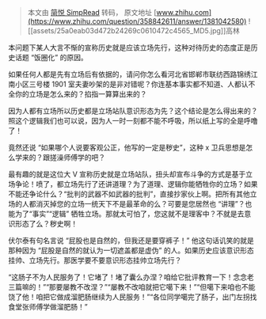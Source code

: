 > 本文由 [简悦 SimpRead](http://ksria.com/simpread/) 转码， 原文地址 [www.zhihu.com](https://www.zhihu.com/question/358842611/answer/1381042580) ![[assets/25a0eab03d472b24269c0610472c4565_MD5.jpg]]高林​

本问题下某人大言不惭的宣称历史就是应该立场先行，这种对待历史的态度正是历史话题 “饭圈化” 的原因。

如果任何人都是先有立场后有依据的，请问你怎么看河北省邯郸市联纺西路锦绣江南小区三号楼 1901 室夫妻吵架的是非对错呢？你连基本事实都不知道、人都认不全你的立场是怎么来的？掐指一算算出来的？

因为人都有立场所以历史都是立场站队意识形态为先？这个结论是怎么得出来的？照这个逻辑我们也可以说，因为人一时一刻都不能不呼吸，所以纸上写的全是呼噜了！

竟然还说 “如果哪个人说要客观公正，他写的一定是秽史”，这种 x 卫兵思想是怎么学来的？跟搓澡师傅学的吧？

最有趣的就是这位大 V 宣称历史就是立场站队，扭头却宣布斗争的方式是基于立场争论！喷了，都立场先行了还讲道理？为了道理、逻辑你能牺牲你的立场？如果不能还争论什么？“批判的武器不如武器的批判”，直接抄家伙上啊。把所有其他立场的人都消灭掉您的立场一统天下不是最革命的么？可要是您居然也 “讲理”？也能为了“事实”“逻辑” 牺牲立场。那就太可怕了，您这就不是理客中？不就是去意识形态了么？秽史啊！

伏尔泰有句名言说 “屁股也是自然的，但我还是要穿裤子！” 他这句话讥笑的就是那种因为 “屁股是自然的就认为一切遮盖都是虚伪” 的人。如果历史应该意识形态挂帅、立场先行。那医学要不要意识形态挂帅立场先行？

“这肠子不为人民服务了！它堵了！堵了囊么办涅？咱给它批评教育一下！念念老三篇嘛的！”“那要屡教不改涅？”“屡教不改咱就把它噶下来！”“但噶下来咱也不能饶了他！咱把它做成溜肥肠继续为人民服务！”“各位同学噶完了肠子，出门左拐找食堂张师傅学做溜肥肠！”